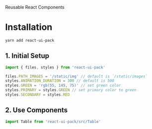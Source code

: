 Reusable React Components

# Installation

```bash
yarn add react-ui-pack
```

## 1. Initial Setup
```js
import { files, styles } from 'react-ui-pack'

files.PATH_IMAGES = '/static/img' // default is `/static/images`
styles.ANIMATION_DURATION = 300 // default is 500
styles.GREEN = 'rgb(55, 145, 75)' // set green color
styles.PRIMARY = styles.GREEN // set primary color to green
styles.SECONDARY = styles.RED
```

## 2. Use Components
```js
import Table from 'react-ui-pack/src/Table'
```

